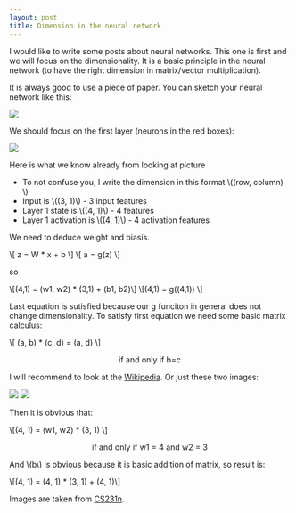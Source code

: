 ```yaml
---
layout: post
title: Dimension in the neural network
---
```

I would like to write some posts about neural networks. This one is first and we will focus on the dimensionality. It is a basic principle in the neural network (to have the right dimension in matrix/vector multiplication).

It is always good to use a piece of paper. You can sketch your neural network like this:

<img src="{{ site.baseurl }}/images/Neural_network/nn.jpeg" />

We should focus on the first layer (neurons in the red boxes):

<img src="{{ site.baseurl }}/images/Neural_network/nn2.png" />

Here is what we know already from looking at picture

* To not confuse you, I write the dimension in this format \\((row, column) \\)
* Input is \\((3, 1)\\) - 3 input features
* Layer 1 state is \\((4, 1)\\) - 4 features
* Layer 1 activation is \\((4, 1)\\) - 4 activation features

We need to deduce weight and biasis.

\\[ z = W * x + b \\]
\\[ a = g(z) \\]

so

\\[(4,1) = (w1, w2) * (3,1) + (b1, b2)\\]
\\[(4,1) = g((4,1)) \\]

Last equation is sutisfied because our g funciton in general does not change dimensionality. To satisfy first equation we need some basic matrix calculus:

\\[ (a, b) * (c, d) = (a, d) \\] 
<p align="center">
	if and only if b=c 
</p>

I will recommend to look at the <a href="https://en.wikipedia.org/wiki/Matrix_multiplication">Wikipedia</a>. Or just these two images:

<img src="{{ site.baseurl }}/images/Neural_network/matrix_mul.svg" />

<img src="{{ site.baseurl }}/images/Neural_network/matrix_mul2.svg" />

Then it is obvious that:

\\[(4, 1) = (w1, w2) * (3, 1) \\] 
<p align="center">
	if and only if w1 = 4 and w2 = 3
</p>

And \\(b\\) is obvious because it is basic addition of matrix, so result is:

\\[(4, 1) = (4, 1) * (3, 1) + (4, 1)\\]

Images are taken from <a href="http://cs231n.github.io/neural-networks-1/">CS231n</a>.























